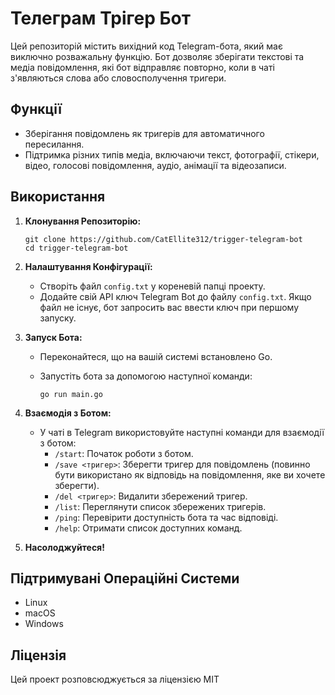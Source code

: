 # Телеграм Трігер Бот

Цей репозиторій містить вихідний код Telegram-бота, який має виключно розважальну функцію. Бот дозволяє зберігати текстові та медіа повідомлення, які бот відправляє повторно, коли в чаті з'являються слова або словосполучення тригери.

## Функції

- Зберігання повідомлень як тригерів для автоматичного пересилання.
- Підтримка різних типів медіа, включаючи текст, фотографії, стікери, відео, голосові повідомлення, аудіо, анімації та відеозаписи.

## Використання

1. **Клонування Репозиторію:**

   ```shell
   git clone https://github.com/CatEllite312/trigger-telegram-bot
   cd trigger-telegram-bot
   ```

2. **Налаштування Конфігурації:**

   - Створіть файл `config.txt` у кореневій папці проекту.
   - Додайте свій API ключ Telegram Bot до файлу `config.txt`. Якщо файл не існує, бот запросить вас ввести ключ при першому запуску.

3. **Запуск Бота:**

   - Переконайтеся, що на вашій системі встановлено Go.
   - Запустіть бота за допомогою наступної команди:

     ```shell
     go run main.go
     ```

4. **Взаємодія з Ботом:**

   - У чаті в Telegram використовуйте наступні команди для взаємодії з ботом:
     - `/start`: Початок роботи з ботом.
     - `/save <тригер>`: Зберегти тригер для повідомлень (повинно бути використано як відповідь на повідомлення, яке ви хочете зберегти).
     - `/del <тригер>`: Видалити збережений тригер.
     - `/list`: Переглянути список збережених тригерів.
     - `/ping`: Перевірити доступність бота та час відповіді.
     - `/help`: Отримати список доступних команд.

5. **Насолоджуйтеся!**

## Підтримувані Операційні Системи

- Linux
- macOS
- Windows

## Ліцензія

Цей проект розповсюджується за ліцензією MIT
